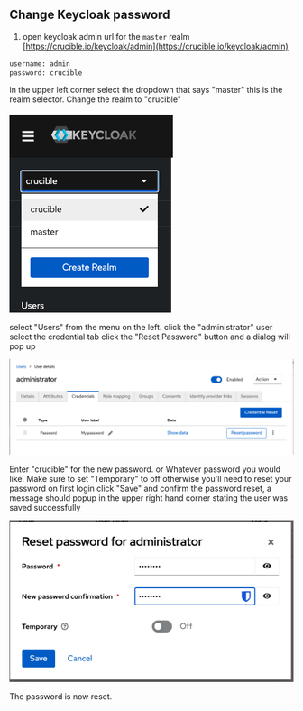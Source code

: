 ## Change Keycloak password
1. open keycloak admin url for the `master` realm [https://crucible.io/keycloak/admin](https://crucible.io/keycloak/admin)

```
username: admin
password: crucible
```
in the upper left corner select the dropdown that says "master" this is the realm selector. Change the realm to "crucible"

![Realm Drop Down](assets/realm-drop-down.png)

select "Users" from the menu on the left.
click the "administrator" user
select the credential tab
click the "Reset Password" button and a dialog will pop up

![User Credential](assets/user-credential.png)

Enter "crucible" for the new password. or Whatever password you would like.
Make sure to set "Temporary" to off otherwise you'll need to reset your password on first login
click "Save" and confirm the password reset, a message should popup in the upper right hand corner stating the user was saved successfully

![Credential Popup](assets/credential-popup.png)

The password is now reset.